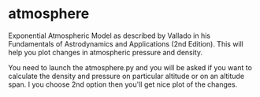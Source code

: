 # atmosphere
Exponential Atmospheric Model as described by Vallado in his Fundamentals of Astrodynamics and Applications (2nd Edition). This will help you plot changes in atmospheric pressure and density.

You need to launch the atmosphere.py and you will be asked if you want to calculate the density and pressure on particular altitude or on an altitude span. I you choose 2nd option then you'll get nice plot of the changes.
